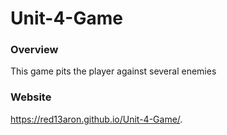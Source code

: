 # Unit-4-Game

### Overview

This game pits the player against several enemies

### Website
https://red13aron.github.io/Unit-4-Game/.
